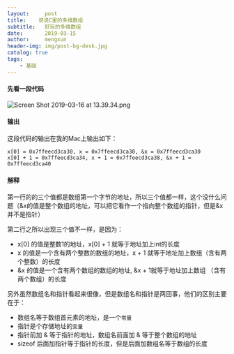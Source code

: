 ```yaml
---
layout:     post
title:    说说C里的多维数组
subtitle:   好玩的多维数组
date:       2019-03-15
author:     mengxun
header-img: img/post-bg-desk.jpg
catalog: true
tags:
    - 基础
---
```


#### 先看一段代码

![Screen Shot 2019-03-16 at 13.39.34.png](https://i.loli.net/2019/03/16/5c8c8c3c1712f.png)

#### 输出

这段代码的输出在我的Mac上输出如下：

```
x[0] = 0x7ffeecd3ca30, x = 0x7ffeecd3ca30, &x = 0x7ffeecd3ca30
x[0] + 1 = 0x7ffeecd3ca34, x + 1 = 0x7ffeecd3ca38, &x + 1 = 0x7ffeecd3ca40
```

#### 解释

第一行的的三个值都是数组第一个字节的地址，所以三个值都一样，这个没什么问题（&x的值是整个数组的地址，可以把它看作一个指向整个数组的指针，但是&x并不是指针）

第二行之所以出现三个值不一样，是因为：

- x[0] 的值是整数1的地址，x[0] + 1 就等于地址加上int的长度
- x 的值是一个含有两个整数的数组的地址，x + 1 就等于地址加上数组（含有两个整数）的长度
- &x 的值是一个含有两个数组的数组的地址, &x + 1就等于地址加上数组 （含有两个数组）的长度

另外虽然数组名和指针看起来很像，但是数组名和指针是两回事，他们的区别主要在于：

- 数组名等于数组首元素的地址，是一个`常量`
- 指针是个存储地址的`变量`
- 指针前加 & 等于指针的地址，数组名前面加 & 等于整个数组的地址
- sizeof 后面加指针等于指针的长度，但是后面加数组名等于数组的长度
